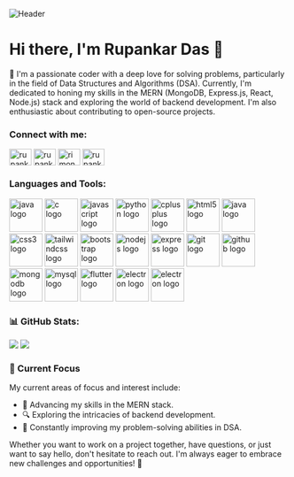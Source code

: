 ![Header](https://logicmojo.com/assets/dist/new_pages/images/js-gif.gif)
# Hi there, I'm Rupankar Das 👋

🚀 I'm a passionate coder with a deep love for solving problems, particularly in the field of Data Structures and Algorithms (DSA). Currently, I'm dedicated to honing my skills in the MERN (MongoDB, Express.js, React, Node.js) stack and exploring the world of backend development. I'm also enthusiastic about contributing to open-source projects.

<h3 align="left">Connect with me:</h3>
<p align="left">
<a href="https://linkedin.com/in/rupankar-das-9b1a7a259" target="blank"><img align="center" src="https://raw.githubusercontent.com/rahuldkjain/github-profile-readme-generator/master/src/images/icons/Social/linked-in-alt.svg" alt="rupankar-das-9b1a7a259" height="30" width="40" /></a>
<a href="https://www.leetcode.com/rupankardas" target="blank"><img align="center" src="https://raw.githubusercontent.com/rahuldkjain/github-profile-readme-generator/master/src/images/icons/Social/leet-code.svg" alt="rupankardas" height="30" width="40" /></a>
<a href="https://auth.geeksforgeeks.org/user/rimon" target="blank"><img align="center" src="https://raw.githubusercontent.com/rahuldkjain/github-profile-readme-generator/master/src/images/icons/Social/geeks-for-geeks.svg" alt="rimon" height="30" width="40" /></a>
<a href="rupankardasofficial@gmail.com" target="blank"><img align="center" src="https://upload.wikimedia.org/wikipedia/commons/7/7e/Gmail_icon_%282020%29.svg" alt="rupankardasofficial@gmail.com" height="30" width="40" /></a>
</p>

<h3 align="left">Languages and Tools:</h3>

<div align="left">
  <img src="https://cdn.jsdelivr.net/gh/devicons/devicon/icons/java/java-original.svg" width="60" height="60" alt="java logo"  />
  <img src="https://cdn.jsdelivr.net/gh/devicons/devicon/icons/c/c-original.svg" width="60" height="60" alt="c logo" />
  <img src="https://cdn.jsdelivr.net/gh/devicons/devicon/icons/javascript/javascript-original.svg" width="60" height="60" alt="javascript logo" />
  <img src="https://cdn.jsdelivr.net/gh/devicons/devicon/icons/python/python-original.svg" width="60" height="60" alt="python logo" />
  <img src="https://cdn.jsdelivr.net/gh/devicons/devicon/icons/cplusplus/cplusplus-original.svg" width="60" height="60" alt="cplusplus logo" />
  <img src="https://cdn.jsdelivr.net/gh/devicons/devicon/icons/html5/html5-original.svg" width="60" height="60" alt="html5 logo" />
  <img src="https://cdn.jsdelivr.net/gh/devicons/devicon/icons/react/react-original.svg" width="60" height="60" alt="java logo" />
  <img src="https://cdn.jsdelivr.net/gh/devicons/devicon/icons/css3/css3-original.svg" width="60" height="60" alt="css3 logo" />
  <img src="https://cdn.simpleicons.org/tailwindcss/06B6D4" width="60" height="60" alt="tailwindcss logo" />
  <img src="https://cdn.jsdelivr.net/gh/devicons/devicon/icons/bootstrap/bootstrap-original.svg" width="60" height="60" alt="bootstrap logo" />
  <img src="https://cdn.jsdelivr.net/gh/devicons/devicon/icons/nodejs/nodejs-original.svg" width="60" height="60" alt="nodejs logo" />
  <img src="https://skillicons.dev/icons?i=express" width="60" height="60" alt="express logo" />
  <img src="https://cdn.jsdelivr.net/gh/devicons/devicon/icons/git/git-original.svg" width="60" height="60" alt="git logo" />
  <img src="https://skillicons.dev/icons?i=github" width="60" height="60" alt="github logo" />
  <img src="https://cdn.jsdelivr.net/gh/devicons/devicon/icons/mongodb/mongodb-original.svg" width="60" height="60" alt="mongodb logo" />
  <img src="https://cdn.jsdelivr.net/gh/devicons/devicon/icons/mysql/mysql-original.svg" width="60" height="60" alt="mysql logo" />
  <img src="https://cdn.jsdelivr.net/gh/devicons/devicon/icons/flutter/flutter-original.svg" width="60" height="60" alt="flutter logo" />
  <img src="https://cdn.jsdelivr.net/gh/devicons/devicon/icons/electron/electron-original.svg" width="60" height="60" alt="electron logo" />
  <img src="https://cdn.jsdelivr.net/gh/devicons/devicon/icons/prisma/prisma-original.svg" width="60" height="60" alt="electron logo" />

###
</div>

###


### 📊 GitHub Stats:
![](https://github-readme-streak-stats.herokuapp.com/?user=R1MO9&theme=radical&hide_border=true)
![](https://github-readme-stats.vercel.app/api/top-langs/?username=R1MO9&theme=radical&hide_border=true&include_all_commits=false&count_private=false&layout=compact)


### 🌱 Current Focus

My current areas of focus and interest include:

- 🚀 Advancing my skills in the MERN stack.
- 🔍 Exploring the intricacies of backend development.
- 🧠 Constantly improving my problem-solving abilities in DSA.


Whether you want to work on a project together, have questions, or just want to say hello, don't hesitate to reach out. I'm always eager to embrace new challenges and opportunities! 🤗

